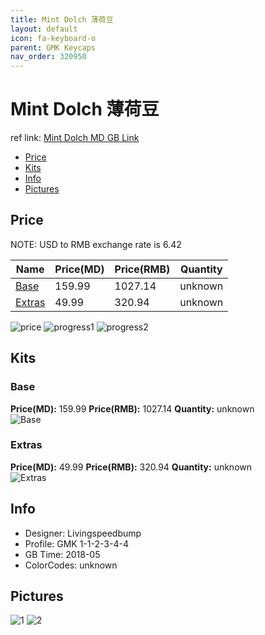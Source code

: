 ```yaml
---
title: Mint Dolch 薄荷豆
layout: default
icon: fa-keyboard-o
parent: GMK Keycaps
nav_order: 320950
---
```


# Mint Dolch 薄荷豆

ref link: [Mint Dolch MD GB Link](https://www.massdrop.com/buy/massdrop-x-livingspeedbump-gmk-mint-dolch)

* [Price](#price)
* [Kits](#kits)
* [Info](#info)
* [Pictures](#pictures)


## Price  
NOTE: USD to RMB exchange rate is 6.42

| Name          | Price(MD)    |  Price(RMB) | Quantity |
| ------------- | ------------ |  ---------- | -------- |
|[Base](#base)|159.99|1027.14|unknown|
|[Extras](#extras)|49.99|320.94|unknown|

<img src="{{ 'assets/images/gmk-keycaps/mintdolch/price.jpg' | relative_url }}" alt="price" class="image featured">
<img src="{{ 'assets/images/gmk-keycaps/mintdolch/progress1.png' | relative_url }}" alt="progress1" class="image featured">
<img src="{{ 'assets/images/gmk-keycaps/mintdolch/progress2.png' | relative_url }}" alt="progress2" class="image featured">


## Kits
### Base
**Price(MD):** 159.99    **Price(RMB):** 1027.14    **Quantity:** unknown  
<img src="{{ 'assets/images/gmk-keycaps/mintdolch/kits_pics/base.jpeg' | relative_url }}" alt="Base" class="image featured">

### Extras
**Price(MD):** 49.99    **Price(RMB):** 320.94    **Quantity:** unknown  
<img src="{{ 'assets/images/gmk-keycaps/mintdolch/kits_pics/extras.jpeg' | relative_url }}" alt="Extras" class="image featured">


## Info
* Designer: Livingspeedbump
* Profile: GMK 1-1-2-3-4-4
* GB Time: 2018-05
* ColorCodes: unknown 


## Pictures
<img src="{{ 'assets/images/gmk-keycaps/mintdolch/rendering_pics/1.jpg' | relative_url }}" alt="1" class="image featured">
<img src="{{ 'assets/images/gmk-keycaps/mintdolch/rendering_pics/2.jpg' | relative_url }}" alt="2" class="image featured">
